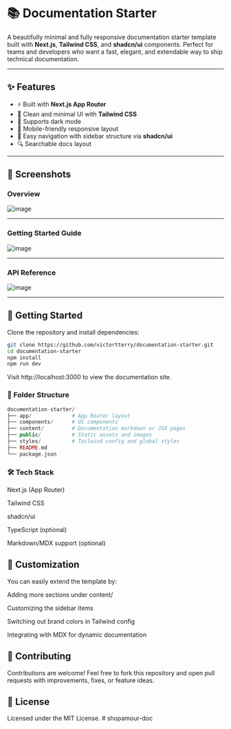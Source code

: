 # 📚 Documentation Starter

A beautifully minimal and fully responsive documentation starter template built with **Next.js**, **Tailwind CSS**, and **shadcn/ui** components. Perfect for teams and developers who want a fast, elegant, and extendable way to ship technical documentation.

---

## ✨ Features

- ⚡ Built with **Next.js App Router**
- 🎨 Clean and minimal UI with **Tailwind CSS**
- 🌙 Supports dark mode
- 📱 Mobile-friendly responsive layout
- 🧭 Easy navigation with sidebar structure via **shadcn/ui**
- 🔍 Searchable docs layout

---

## 📸 Screenshots

### Overview
![image](https://github.com/user-attachments/assets/1a579d99-748b-4322-bb35-7e52851515ba)

---

### Getting Started Guide
![image](https://github.com/user-attachments/assets/e69295e8-2bad-4a60-982e-7225f3fbb86f)


---

### API Reference

![image](https://github.com/user-attachments/assets/0721b531-f518-4395-912a-243701897f7d)


---

## 🚀 Getting Started

Clone the repository and install dependencies:

```bash
git clone https://github.com/victortterry/documentation-starter.git
cd documentation-starter
npm install
npm run dev
```
Visit http://localhost:3000 to view the documentation site.

### 🧩 Folder Structure
```php
documentation-starter/
├── app/             # App Router layout
├── components/      # UI components
├── content/         # Documentation markdown or JSX pages
├── public/          # Static assets and images
├── styles/          # Tailwind config and global styles
├── README.md
└── package.json
```
### 🛠️ Tech Stack
Next.js (App Router)

Tailwind CSS

shadcn/ui

TypeScript (optional)

Markdown/MDX support (optional)

## 🔧 Customization
You can easily extend the template by:

Adding more sections under content/

Customizing the sidebar items

Switching out brand colors in Tailwind config

Integrating with MDX for dynamic documentation

## 🤝 Contributing
Contributions are welcome! Feel free to fork this repository and open pull requests with improvements, fixes, or feature ideas.

## 📄 License
Licensed under the MIT License.
#   s h o p a m o u r - d o c  
 